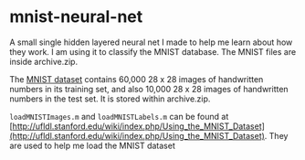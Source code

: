 # mnist-neural-net
A small single hidden layered neural net I made to help me learn about how they work. I am using it to classify the MNIST database. The MNIST files are inside archive.zip.

The [MNIST dataset](http://yann.lecun.com/exdb/mnist/) contains 60,000 28 x 28 images of handwritten numbers in its training set, and also 10,000 28 x 28 images of handwritten numbers in the test set. It is stored within archive.zip.

 `loadMNISTImages.m` and `loadMNISTLabels.m` can be found at [http://ufldl.stanford.edu/wiki/index.php/Using_the_MNIST_Dataset](http://ufldl.stanford.edu/wiki/index.php/Using_the_MNIST_Dataset). They are used to help me load the MNIST dataset

